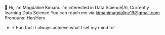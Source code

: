 👋 Hi, I’m Magdaline Kimani.
  I’m interested in Data Science|AI,
  Currently learning Data Science
  You can reach me via kimanimagdaline19@gmail.com
  Pronouns: Her/Hers
- ⚡ Fun fact: I always achieve what I set my mind to!

<!---
MagdalineKimani/MagdalineKimani is a ✨ special ✨ repository because its `README.md` (this file) appears on your GitHub profile.
You can click the Preview link to take a look at your changes.
--->
